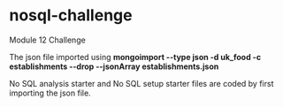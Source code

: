 # nosql-challenge

Module 12 Challenge

The json file imported using **mongoimport --type json -d uk_food -c establishments --drop --jsonArray establishments.json**

No SQL analysis starter and No SQL setup starter files are coded by first importing the json file.

